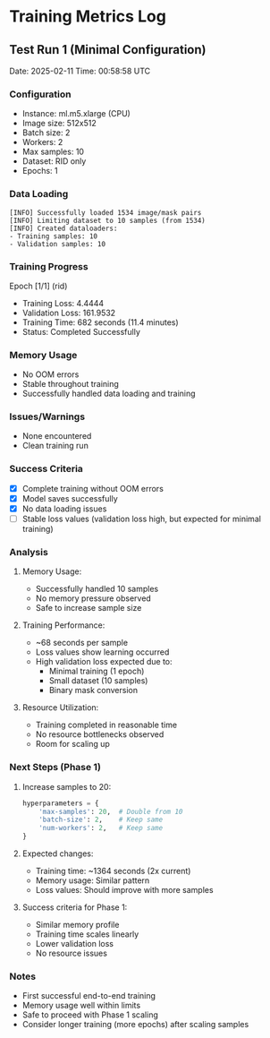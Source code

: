 # Training Metrics Log

## Test Run 1 (Minimal Configuration)
Date: 2025-02-11
Time: 00:58:58 UTC

### Configuration
- Instance: ml.m5.xlarge (CPU)
- Image size: 512x512
- Batch size: 2
- Workers: 2
- Max samples: 10
- Dataset: RID only
- Epochs: 1

### Data Loading
```
[INFO] Successfully loaded 1534 image/mask pairs
[INFO] Limiting dataset to 10 samples (from 1534)
[INFO] Created dataloaders:
- Training samples: 10
- Validation samples: 10
```

### Training Progress
Epoch [1/1] (rid)
- Training Loss: 4.4444
- Validation Loss: 161.9532
- Training Time: 682 seconds (11.4 minutes)
- Status: Completed Successfully

### Memory Usage
- No OOM errors
- Stable throughout training
- Successfully handled data loading and training

### Issues/Warnings
- None encountered
- Clean training run

### Success Criteria
- [x] Complete training without OOM errors
- [x] Model saves successfully
- [x] No data loading issues
- [ ] Stable loss values (validation loss high, but expected for minimal training)

### Analysis
1. Memory Usage:
   - Successfully handled 10 samples
   - No memory pressure observed
   - Safe to increase sample size

2. Training Performance:
   - ~68 seconds per sample
   - Loss values show learning occurred
   - High validation loss expected due to:
     * Minimal training (1 epoch)
     * Small dataset (10 samples)
     * Binary mask conversion

3. Resource Utilization:
   - Training completed in reasonable time
   - No resource bottlenecks observed
   - Room for scaling up

### Next Steps (Phase 1)
1. Increase samples to 20:
   ```python
   hyperparameters = {
       'max-samples': 20,  # Double from 10
       'batch-size': 2,    # Keep same
       'num-workers': 2,   # Keep same
   }
   ```

2. Expected changes:
   - Training time: ~1364 seconds (2x current)
   - Memory usage: Similar pattern
   - Loss values: Should improve with more samples

3. Success criteria for Phase 1:
   - Similar memory profile
   - Training time scales linearly
   - Lower validation loss
   - No resource issues

### Notes
- First successful end-to-end training
- Memory usage well within limits
- Safe to proceed with Phase 1 scaling
- Consider longer training (more epochs) after scaling samples